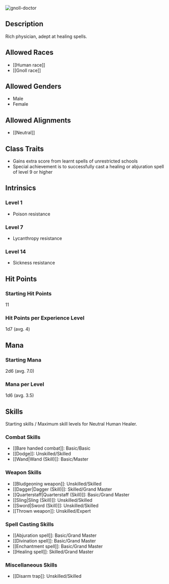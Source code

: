![gnoll-doctor](https://github.com/hyvanmielenpelit/GnollHack/assets/16661034/885ccb70-9c0d-4da9-a1fb-ca8dc4d2750a)

## Description
Rich physician, adept at healing spells.

## Allowed Races
- [[Human race]]
- [[Gnoll race]]

## Allowed Genders
- Male
- Female

## Allowed Alignments
- [[Neutral]]

## Class Traits
- Gains extra score from learnt spells of unrestricted schools
- Special achievement is to successfully cast a healing or abjuration spell of level 9 or higher

## Intrinsics
### Level 1
* Poison resistance

### Level 7
* Lycanthropy resistance

### Level 14
* Sickness resistance

## Hit Points
### Starting Hit Points

11

### Hit Points per Experience Level

1d7 (avg. 4)


## Mana
### Starting Mana

2d6 (avg. 7.0)

### Mana per Level

1d6 (avg. 3.5)


## Skills
Starting skills / Maximum skill levels for Neutral Human Healer. 

### Combat Skills                                    
* [[Bare handed combat]]:  Basic/Basic       
* [[Dodge]]: Unskilled/Skilled
* [[Wand|Wand (Skill)]]: Basic/Master

### Weapon Skills                                    
* [[Bludgeoning weapon]]: Unskilled/Skilled
* [[Dagger|Dagger (Skill)]]: Skilled/Grand Master
* [[Quarterstaff|Quarterstaff (Skill)]]: Basic/Grand Master
* [[Sling|Sling (Skill)]]: Unskilled/Skilled
* [[Sword|Sword (Skill)]]: Unskilled/Skilled
* [[Thrown weapon]]: Unskilled/Expert

### Spell Casting Skills                             
* [[Abjuration spell]]: Basic/Grand Master
* [[Divination spell]]: Basic/Grand Master
* [[Enchantment spell]]: Basic/Grand Master
* [[Healing spell]]: Skilled/Grand Master

### Miscellaneous Skills                                
* [[Disarm trap]]: Unskilled/Skilled